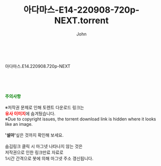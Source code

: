 ﻿---
layout: post
title:  "아다마스-E14-220908-720p-NEXT.torrent"
author: John
categories: [ 드라마 ]
tags: [  ]
image:  
description: "아다마스-E14-220908-720p-NEXT torrent 정보 공유"
toc: true
toc_sticky: true
---

<br>

아다마스.E14.220908.720p-NEXT  
    
<br><br><br>
<p data-ke-size="size16"><b><span style="color: green;">주의사항</span></b><br /><br />※저작권 문제로 인해 토렌트 다운로드 링크는<br /><b><span style="color: red;">유사 이미지</span></b>에 숨겨뒀습니다.<br />※Due to copyright issues, the torrent download link is hidden where it looks like an image.<br /><br /><b>'설마'</b>싶은 것까지 확인해 보세요.<br /><br />숨김링크 클릭 시 마그넷 나타나지 않는 것은<br />저작권으로 인한 링크만료 자료로<br />1시간 간격으로 봇에 의해 마그넷 주소 갱신됩니다.</p>
